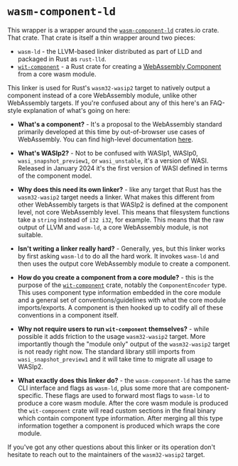 # `wasm-component-ld`

This wrapper is a wrapper around the [`wasm-component-ld`] crates.io crate. That
crate. That crate is itself a thin wrapper around two pieces:

* `wasm-ld` - the LLVM-based linker distributed as part of LLD and packaged in
  Rust as `rust-lld`.
* [`wit-component`] - a Rust crate for creating a [WebAssembly Component] from a
  core wasm module.

This linker is used for Rust's `wasm32-wasip2` target to natively output a
component instead of a core WebAssembly module, unlike other WebAssembly
targets. If you're confused about any of this here's an FAQ-style explanation of
what's going on here:

* **What's a component?** - It's a proposal to the WebAssembly standard
  primarily developed at this time by out-of-browser use cases of WebAssembly.
  You can find high-level documentation [here][component docs].

* **What's WASIp2?** - Not to be confused with WASIp1, WASIp0,
  `wasi_snapshot_preview1`, or `wasi_unstable`, it's a version of WASI. Released
  in January 2024 it's the first version of WASI defined in terms of the
  component model.

* **Why does this need its own linker?** - like any target that Rust has the
  `wasm32-wasip2` target needs a linker. What makes this different from other
  WebAssembly targets is that WASIp2 is defined at the component level, not core
  WebAssembly level. This means that filesystem functions take a `string`
  instead of `i32 i32`, for example. This means that the raw output of LLVM and
  `wasm-ld`, a core WebAssembly module, is not suitable.

* **Isn't writing a linker really hard?** - Generally, yes, but this linker
  works by first asking `wasm-ld` to do all the hard work. It invokes `wasm-ld`
  and then uses the output core WebAssembly module to create a component.

* **How do you create a component from a core module?** - this is the purpose of
  the [`wit-component`] crate, notably the `ComponentEncoder` type. This uses
  component type information embedded in the core module and a general set of
  conventions/guidelines with what the core module imports/exports. A component
  is then hooked up to codify all of these conventions in a component itself.

* **Why not require users to run `wit-component` themselves?** - while possible
  it adds friction to the usage `wasm32-wasip2` target. More importantly though
  the "module only" output of the `wasm32-wasip2` target is not ready right now.
  The standard library still imports from `wasi_snapshot_preview1` and it will
  take time to migrate all usage to WASIp2.

* **What exactly does this linker do?** - the `wasm-component-ld` has the same
  CLI interface and flags as `wasm-ld`, plus some more that are
  component-specific. These flags are used to forward most flags to `wasm-ld` to
  produce a core wasm module. After the core wasm module is produced the
  `wit-component` crate will read custom sections in the final binary which
  contain component type information. After merging all this type information
  together a component is produced which wraps the core module.

If you've got any other questions about this linker or its operation don't
hesitate to reach out to the maintainers of the `wasm32-wasip2` target.

[`wasm-component-ld`]: https://crates.io/crates/wasm-component-ld
[`wit-component`]: https://crates.io/crates/wit-component
[WebAssembly Component]: https://github.com/webassembly/component-model
[component docs]: https://component-model.bytecodealliance.org/
